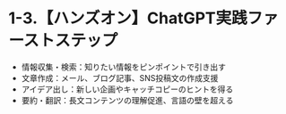 # 1-3.【ハンズオン】ChatGPT実践ファーストステップ

*   情報収集・検索：知りたい情報をピンポイントで引き出す
*   文章作成：メール、ブログ記事、SNS投稿文の作成支援
*   アイデア出し：新しい企画やキャッチコピーのヒントを得る
*   要約・翻訳：長文コンテンツの理解促進、言語の壁を超える 